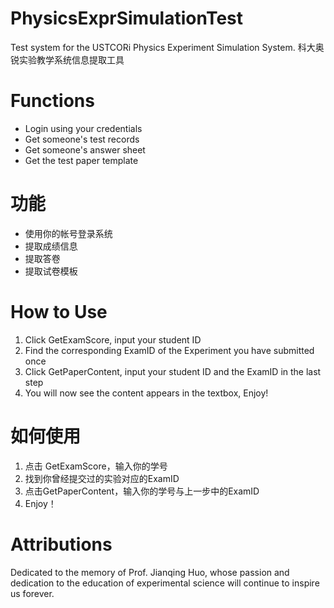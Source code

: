 PhysicsExprSimulationTest
=========================

Test system for the USTCORi Physics Experiment Simulation System.
科大奥锐实验教学系统信息提取工具

# Functions

* Login using your credentials
* Get someone's test records
* Get someone's answer sheet
* Get the test paper template

# 功能

* 使用你的帐号登录系统
* 提取成绩信息
* 提取答卷
* 提取试卷模板

# How to Use

1. Click GetExamScore, input your student ID
2. Find the corresponding ExamID of the Experiment you have submitted once
3. Click GetPaperContent, input your student ID and the ExamID in the last step
4. You will now see the content appears in the textbox, Enjoy!

# 如何使用

1. 点击 GetExamScore，输入你的学号
2. 找到你曾经提交过的实验对应的ExamID
3. 点击GetPaperContent，输入你的学号与上一步中的ExamID
4. Enjoy！

# Attributions

Dedicated to the memory of Prof. Jianqing Huo, whose passion and dedication to the education of experimental science will continue to inspire us forever.

